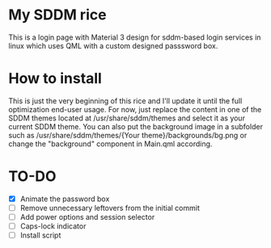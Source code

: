 # My SDDM rice
This is a login page with Material 3 design for sddm-based login services in linux which uses QML with a custom designed passsword box.
# How to install
This is just the very beginning of this rice and I'll update it until the full optimization end-user usage. For now, just replace the content in one of the SDDM themes located at /usr/share/sddm/themes and select it as your current SDDM theme. You can also put the background image in a subfolder such as /usr/share/sddm/themes/{Your theme}/backgrounds/bg.png or change the "background" component in Main.qml according.
# TO-DO
- [x] Animate the password box
- [ ] Remove unnecessary leftovers from the initial commit 
- [ ] Add power options and session selector
- [ ] Caps-lock indicator
- [ ] Install script
